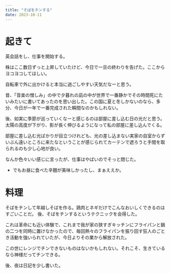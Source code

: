 ```yaml
---
title: "そばをチンする"
date: 2023-10-11
---
```


# 起きて
英会話をし、仕事を開始する。

株はここ数日ずっと上昇していたけど、今日で一旦の終わりを告げた。ここからヨコヨコしてほしい。

自転車で外に出かけると本当に過ごしやすい天気だなーと思う。

昔、「音楽の憎しみ」の中で夕暮れの凪の中が世界で一番静かでその時間死にたいみたいに書いてあったのを思い出した。この国に夏と冬しかないのなら、多分、今日が一年で一番完成された瞬間なのかもしれない。

後、如実に季節が巡っていくなーと感じるのは部屋に差し込む日の光だと思う。太陽の高度が下がり、影が長く伸びるようになって私の部屋に差し込んでくる。

部屋に差し込む光ばかりが目立つけれども、光の差し込まない実家の自室からずいぶん遠いところに来たなということが感じられてカーテンで遮ろうと手間を取られるのも少し心地が良い。

なんか色々いい感じに言ったが、仕事はやばいのでそっと閉じた。
- でもお昼に食べた辛麵が美味しかったし、まぁええか。

# 料理

そばをチンして年越しそばを作る。鶏肉とネギだけでこんなおいしくできるのはすごいことだ。
後、そばをチンするというテクニックを会得した。

これは革命にも近い体験で、これまで我が家の狭すぎキッチンにフライパンと鍋の二つを同時に置けなかったので、毎回熱々のフライパンを振り回す狂人のごとき活動を強いられていたが、今日よりその業から解放された。

この世にレンジでチンできないものはないかもしれない。それこそ、生きているなら神様だってチンできる。


後、夜は日記を少し書いた。